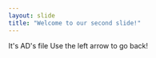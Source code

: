 ```yaml
---
layout: slide
title: "Welcome to our second slide!"
---
```

It's AD's file
Use the left arrow to go back!
